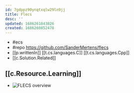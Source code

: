 ```yaml
---
id: 7gdppz90ynqtxqlw29ln9jj
title: Flecs
desc: ''
updated: 1686261843826
created: 1686260852478
---
```


- #ecs
- #repo https://github.com/SanderMertens/flecs
- [[p.writtenIn]] [[t.cs.languages.C]] [[t.cs.languages.Cpp]]
- [[c.Solution.Related]]  

## [[c.Resource.Learning]]

- ![FLECS overview](https://github.com/SanderMertens/flecs/raw/master/docs/img/flecs-quickstart-overview.png)